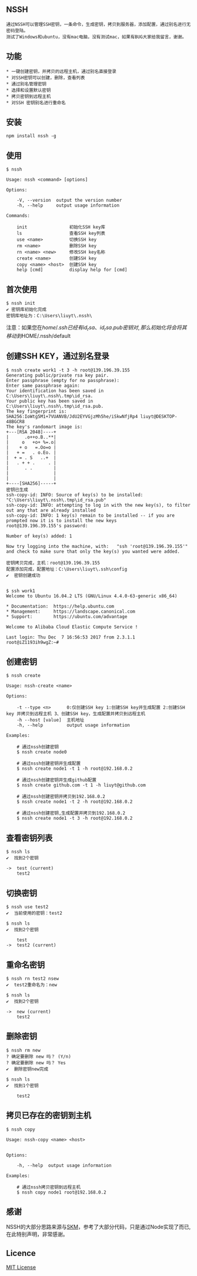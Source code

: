 ## NSSH

    通过NSSH可以管理SSH密钥，一条命令，生成密钥，拷贝到服务器，添加配置，通过别名进行无密码登陆。
    测试了Windows和ubuntu，没有mac电脑，没有测试mac，如果有BUG大家给我留言，谢谢。

## 功能

    * 一键创建密钥，并拷贝的远程主机，通过别名直接登录
    * 对SSH密钥可以创建，删除，查看列表
    * 通过别名管理密钥
    * 选择和设置默认密钥
    * 拷贝密钥到远程主机
    * 对SSH 密钥别名进行重命名

## 安装

    npm install nssh -g

## 使用

    $ nssh

    Usage: nssh <command> [options]

    Options:

        -V, --version  output the version number
        -h, --help     output usage information

    Commands:

        init                初始化SSH key库
        ls                  查看SSH key列表
        use <name>          切换SSH key
        rm <name>           删除SSH key
        rn <name> <new>     修改SSH key名称
        create <name>       创建SSH key
        copy <name> <host>  创建SSH key
        help [cmd]          display help for [cmd]

## 首次使用

    $ nssh init
    ✔ 密钥库初始化完成
    密钥库地址为：C:\Users\liuyt\.nssh\

注意：如果您在$home/.ssh已经有id_rsa、id_rsa.pub密钥对,那么初始化将会将其移动到$HOME/.nssh/default

## 创建SSH KEY，通过别名登录

    $ nssh create work1 -t 3 -h root@139.196.39.155
    Generating public/private rsa key pair.
    Enter passphrase (empty for no passphrase):
    Enter same passphrase again:
    Your identification has been saved in C:\Users\liuyt\.nssh\.tmp\id_rsa.
    Your public key has been saved in C:\Users\liuyt\.nssh\.tmp\id_rsa.pub.
    The key fingerprint is:
    SHA256:IoWtg5M1+7VUANVB/JdU2EYVGjzMh5he/iSkwNfjRp4 liuyt@DESKTOP-48BGCR8
    The key's randomart image is:
    +---[RSA 2048]----+
    |      .o++o.B..**|
    |     o   +o+ %=.o|
    |    + o   =.Oo=o |
    |   + =   . o.Eo. |
    |  + = . S   ..+  |
    |   . + + .     . |
    |      . .        |
    |                 |
    |                 |
    +----[SHA256]-----+
    密钥已生成
    ssh-copy-id: INFO: Source of key(s) to be installed: "C:\Users\liuyt\.nssh\.tmp\id_rsa.pub"
    ssh-copy-id: INFO: attempting to log in with the new key(s), to filter out any that are already installed
    ssh-copy-id: INFO: 1 key(s) remain to be installed -- if you are prompted now it is to install the new keys
    root@139.196.39.155's password:

    Number of key(s) added: 1

    Now try logging into the machine, with:   "ssh 'root@139.196.39.155'"
    and check to make sure that only the key(s) you wanted were added.

    密钥拷贝完成，主机：root@139.196.39.155
    配置添加完成，配置地址：C:\Users\liuyt\.ssh\config
    ✔  密钥创建成功


    $ ssh work1
    Welcome to Ubuntu 16.04.2 LTS (GNU/Linux 4.4.0-63-generic x86_64)

    * Documentation:  https://help.ubuntu.com
    * Management:     https://landscape.canonical.com
    * Support:        https://ubuntu.com/advantage

    Welcome to Alibaba Cloud Elastic Compute Service !

    Last login: Thu Dec  7 16:56:53 2017 from 2.3.1.1
    root@iZ1193ih9wgZ:~#


## 创建密钥

    $ nssh create

    Usage: nssh-create <name>

    Options:

        -t --type <n>      0:仅创建SSH key 1:创建SSH key并生成配置 2:创建SSH key 并拷贝到远程主机 3、创建SSH key，生成配置并拷贝到远程主机
        -h --host [value]  主机地址
        -h, --help         output usage information

    Examples:

        # 通过nssh创建密钥
        $ nssh create node0

        # 通过nssh创建密钥并生成配置
        $ nssh create node1 -t 1 -h root@192.168.0.2

        # 通过nssh创建密钥并生成github配置
        $ nssh create github.com -t 1 -h liuyt@github.com

        # 通过nssh创建密钥并拷贝到192.168.0.2
        $ nssh create node1 -t 2 -h root@192.168.0.2

        # 通过nssh创建密钥,生成配置并拷贝到192.168.0.2
        $ nssh create node1 -t 3 -h root@192.168.0.2

## 查看密钥列表

    $ nssh ls
    ✔  找到2个密钥

    ->  test (current)
        test2

## 切换密钥

    $ nssh use test2
    ✔  当前使用的密钥：test2

    $ nssh ls
    ✔  找到2个密钥

        test
    ->  test2 (current)


## 重命名密钥

    $ nssh rn test2 nsew
    ✔  test2重命名为：new

    $ nssh ls
    ✔  找到2个密钥

    ->  new (current)
        test2

## 删除密钥

    $ nssh rm new
    ? 确定要删除 new 吗？ (Y/n)
    ? 确定要删除 new 吗？ Yes
    ✔  删除密钥new完成

    $ nssh ls
    ✔  找到1个密钥

        test2

## 拷贝已存在的密钥到主机

    $ nssh copy

    Usage: nssh-copy <name> <host>


    Options:

        -h, --help  output usage information

    Examples:

        # 通过nssh拷贝密钥到远程主机
        $ nssh copy node1 root@192.168.0.2


## 感谢

NSSH的大部分思路来源与[SKM](https://github.com/TimothyYe/skm)，参考了大部分代码，只是通过Node实现了而已,在此特别声明，非常感谢。



## Licence

[MIT License](https://github.com/TimothyYe/skm/blob/master/LICENSE)